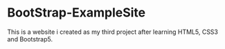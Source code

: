 # BootStrap-ExampleSite

This is a website i created as my third project after learning HTML5, CSS3 and Bootstrap5.
